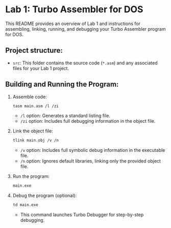 # Lab 1: Turbo Assembler for DOS

This README provides an overview of Lab 1 and instructions for assembling, linking, running, and debugging your Turbo Assembler program for DOS.

## Project structure:

- `src`: This folder contains the source code (`*.asm`) and any associated files for your Lab 1 project.

## Building and Running the Program:

1. Assemble code:

   ```bash
   tasm main.asm /l /zi
   ```

   - `/l` option: Generates a standard listing file.
   - `/zi` option: Includes full debugging information in the object file.

2. Link the object file:

    ```bash
    tlink main.obj /v /n
    ```

    - `/v` option: Includes full symbolic debug information in the executable file.
    - `/n` option: Ignores default libraries, linking only the provided object file.
    
3. Run the program:
    
    ```bash
    main.exe
    ```

4. Debug the program (optional):

    ```bash
    td main.exe
    ```

    - This command launches Turbo Debugger for step-by-step debugging.